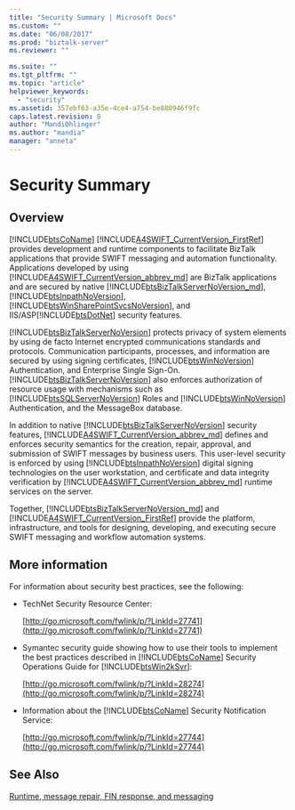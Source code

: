 ```yaml
---
title: "Security Summary | Microsoft Docs"
ms.custom: ""
ms.date: "06/08/2017"
ms.prod: "biztalk-server"
ms.reviewer: ""

ms.suite: ""
ms.tgt_pltfrm: ""
ms.topic: "article"
helpviewer_keywords: 
  - "security"
ms.assetid: 357ebf63-a35e-4ce4-a754-be880946f9fc
caps.latest.revision: 8
author: "MandiOhlinger"
ms.author: "mandia"
manager: "anneta"
---
```

# Security Summary
## Overview
[!INCLUDE[btsCoName](../../includes/btsconame-md.md)] [!INCLUDE[A4SWIFT_CurrentVersion_FirstRef](../../includes/a4swift-currentversion-firstref-md.md)] provides development and runtime components to facilitate BizTalk applications that provide SWIFT messaging and automation functionality. Applications developed by using [!INCLUDE[A4SWIFT_CurrentVersion_abbrev_md](../../includes/a4swift-currentversion-abbrev-md.md)] are BizTalk applications and are secured by native [!INCLUDE[btsBizTalkServerNoVersion_md](../../includes/btsbiztalkservernoversion-md.md)], [!INCLUDE[btsInpathNoVersion](../../includes/btsinpathnoversion-md.md)], [!INCLUDE[btsWinSharePointSvcsNoVersion](../../includes/btswinsharepointsvcsnoversion-md.md)], and IIS/ASP[!INCLUDE[btsDotNet](../../includes/btsdotnet-md.md)] security features.  
  
 [!INCLUDE[btsBizTalkServerNoVersion](../../includes/btsbiztalkservernoversion-md.md)] protects privacy of system elements by using de facto Internet encrypted communications standards and protocols. Communication participants, processes, and information are secured by using signing certificates, [!INCLUDE[btsWinNoVersion](../../includes/btswinnoversion-md.md)] Authentication, and Enterprise Single Sign-On. [!INCLUDE[btsBizTalkServerNoVersion](../../includes/btsbiztalkservernoversion-md.md)] also enforces authorization of resource usage with mechanisms such as [!INCLUDE[btsSQLServerNoVersion](../../includes/btssqlservernoversion-md.md)] Roles and [!INCLUDE[btsWinNoVersion](../../includes/btswinnoversion-md.md)] Authentication, and the MessageBox database.  
  
 In addition to native [!INCLUDE[btsBizTalkServerNoVersion](../../includes/btsbiztalkservernoversion-md.md)] security features, [!INCLUDE[A4SWIFT_CurrentVersion_abbrev_md](../../includes/a4swift-currentversion-abbrev-md.md)] defines and enforces security semantics for the creation, repair, approval, and submission of SWIFT messages by business users. This user-level security is enforced by using [!INCLUDE[btsInpathNoVersion](../../includes/btsinpathnoversion-md.md)] digital signing technologies on the user workstation, and certificate and data integrity verification by [!INCLUDE[A4SWIFT_CurrentVersion_abbrev_md](../../includes/a4swift-currentversion-abbrev-md.md)] runtime services on the server.  
  
 Together, [!INCLUDE[btsBizTalkServerNoVersion_md](../../includes/btsbiztalkservernoversion-md.md)] and [!INCLUDE[A4SWIFT_CurrentVersion_FirstRef](../../includes/a4swift-currentversion-firstref-md.md)] provide the platform, infrastructure, and tools for designing, developing, and executing secure SWIFT messaging and workflow automation systems.  
  
## More information  
 For information about security best practices, see the following:  
  
- TechNet Security Resource Center:  
  
   [http://go.microsoft.com/fwlink/p/?LinkId=27741](http://go.microsoft.com/fwlink/p/?LinkId=27741)  
  

- Symantec security guide showing how to use their tools to implement the best practices described in [!INCLUDE[btsCoName](../../includes/btsconame-md.md)] Security Operations Guide for [!INCLUDE[btsWin2kSvr](../../includes/btswin2ksvr-md.md)]:  
  
   [http://go.microsoft.com/fwlink/p/?LinkId=28274](http://go.microsoft.com/fwlink/p/?LinkId=28274)  

  
- Information about the [!INCLUDE[btsCoName](../../includes/btsconame-md.md)] Security Notification Service:  
  
   [http://go.microsoft.com/fwlink/p/?LinkId=27744](http://go.microsoft.com/fwlink/p/?LinkId=27744)  
  
  
## See Also  
[Runtime, message repair, FIN response, and messaging](../../adapters-and-accelerators/accelerator-swift/runtime-message-repair-fin-response-and-messaging.md)